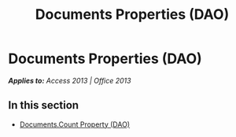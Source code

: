 ﻿---
title: Documents Properties (DAO)
TOCTitle: Properties
ms:assetid: 376c4e19-32bb-422e-b106-2818f072e316
ms:mtpsurl: https://msdn.microsoft.com/en-us/library/Dn124341(v=office.15)
ms:contentKeyID: 52071975
ms.date: 09/18/2015
mtps_version: v=office.15
---

# Documents Properties (DAO)


_**Applies to:** Access 2013 | Office 2013_

## In this section

  - [Documents.Count Property (DAO)](documents-count-property-dao.md)

